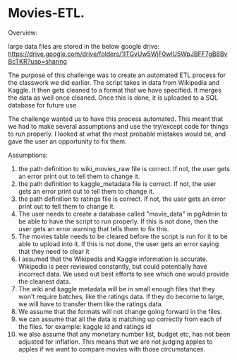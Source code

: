 # Movies-ETL.
Overview:

large data files are stored in the below google drive:
https://drive.google.com/drive/folders/1ITGvUw5WjF0wlU5WpJBFF7gB8BvBcTKR?usp=sharing
 
 The purpose of this challenge was to create an automated ETL process for the classwork we did earlier. The script takes in data from Wikipedia and Kaggle. It then gets cleaned to a format that we have specified. It merges the data as well once cleaned. Once this is done, it is uploaded to a SQL database for future use 
 
 The challenge wanted us to have this process automated. This meant that we had to make several assumptions and use the try/except code for things to run properly. I looked at what the most probable mistakes would be, and gave the user an opportunity to fix them.
 
 Assumptions: 
 1) the path definition to wiki_movies_raw file is correct. If not, the user gets an error print out to tell them to change it.
 2) the path definition to kaggle_metadata file is correct. If not, the user gets an error print out to tell them to change it.
 3) the path definition to ratings file is correct. If not, the user gets an error print out to tell them to change it.
 4) The user needs to create a database called "movie_data" in pgAdmin to be able to have the script to run properly. If this is not done, then the user gets an error warning that tells them to fix this.
 5) The movies table needs to be cleared before the script is run for it to be able to upload into it. If this is not done, the user gets an error saying that they need to clear it
 6) I assumed that the Wikipedia and Kaggle information is accurate. Wikipedia is peer reviewed constantly, but could potentially have incorrect data. We used out best efforts to see which one would provide the cleanest data.
 7) The wiki and kaggle metadata will be in small enough files that they won't require batches, like the ratings data. If they do become to large, we will have to transfer them like the ratings data.
 8) We assume that the formats will not change going forward in the files.
 9) we can assume that all the data is matching up correctly from each of the files. for example: kaggle id and ratings id
 10) we also assume that any monetary number list, budget etc, has not been adjusted for inflation. This means that we are not judging apples to apples if we want to compare movies with those circumstances.




